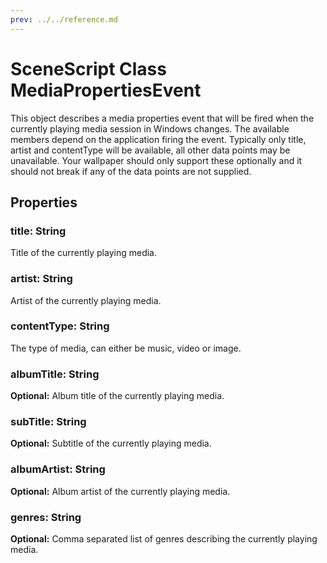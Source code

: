 ```yaml
---
prev: ../../reference.md
---
```


# SceneScript Class MediaPropertiesEvent

This object describes a media properties event that will be fired when the currently playing media session in Windows changes. The available members depend on the application firing the event. Typically only title, artist and contentType will be available, all other data points may be unavailable. Your wallpaper should only support these optionally and it should not break if any of the data points are not supplied.

## Properties

### title: String

Title of the currently playing media.

### artist: String

Artist of the currently playing media.

### contentType: String

The type of media, can either be music, video or image.

### albumTitle: String

**Optional:** Album title of the currently playing media.

### subTitle: String

**Optional:** Subtitle of the currently playing media.

### albumArtist: String

**Optional:** Album artist of the currently playing media.

### genres: String

**Optional:** Comma separated list of genres describing the currently playing media.
